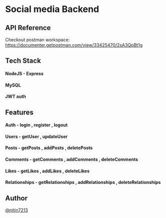 # Social media Backend

## API Reference
Checkout postman workspace: https://documenter.getpostman.com/view/33425470/2sA3QpBt1g

## Tech Stack
#### NodeJS - Express
#### MySQL
#### JWT auth

## Features
#### Auth - login , register , logout
#### Users - getUser , updateUser
#### Posts - getPosts , addPosts , deletePosts
#### Comments - getComments , addComments , deleteComments
#### Likes - getLikes , addLikes , deleteLikes
#### Relationships - getRelationships , addRelationships , deleteRelationships

## Author
<a href="https://github.com/nitin7213/">@nitin7213</a>
